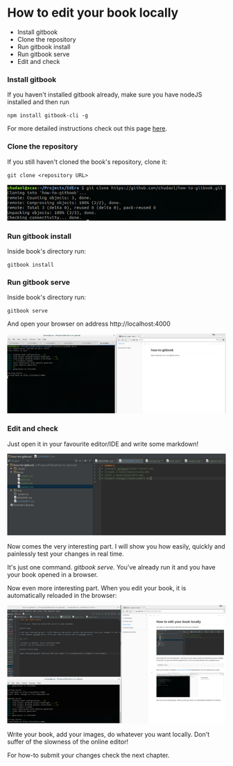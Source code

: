 # How to edit your book locally

* Install gitbook
* Clone the repository
* Run gitbook install 
* Run gitbook serve
* Edit and check

### Install gitbook

If you haven't installed gitbook already, make sure you have nodeJS installed and then run
                                              
    npm install gitbook-cli -g
    
For more detailed instructions check out this page [here](https://github.com/GitbookIO/gitbook/blob/master/docs/setup.md).    
    
### Clone the repository
    
If you still haven't cloned the book's repository, clone it:
    
    git clone <repository URL>
    
![](../img/clone-to-local.png)
    
### Run gitbook install
    
Inside book's directory run:
    
    gitbook install
    
### Run gitbook serve
    
Inside book's directory run:
    
    gitbook serve
    
And open your browser on address http://localhost:4000

![](../img/open-locally.png)

### Edit and check

Just open it in your favourite editor/IDE and write some markdown!

![](../img/edit.png)

Now comes the very interesting part. I will show you how easily, quickly and painlessly test your changes in real time.

It's just one command. *gitbook serve*. You've already run it and you have your book opened in a browser.

Now even more interesting part. When you edit your book, it is automatically reloaded in the browser:

![](../img/live-reload.png)

Write your book, add your images, do whatever you want locally. Don't suffer of the slowness of the online editor!
 
For how-to submit your changes check the next chapter.